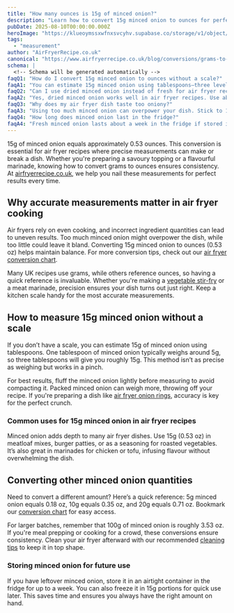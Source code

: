 ```yaml
---
title: "How many ounces is 15g of minced onion?"
description: "Learn how to convert 15g minced onion to ounces for perfect air fryer recipes. Get accurate measurements and cooking tips in seconds!"
pubDate: 2025-08-10T00:00:00.000Z
heroImage: "https://klueoymssxwfnxsvcyhv.supabase.co/storage/v1/object/public/Shmucket/how-many-ounces-is-15g-minced-onion.webp"
tags:
  - "measurement"
author: "AirFryerRecipe.co.uk"
canonical: "https://www.airfryerrecipe.co.uk/blog/conversions/grams-to-ounces/how-many-ounces-is-15g-minced-onion"
schema: |
  <!-- Schema will be generated automatically -->
faqQ1: "How do I convert 15g minced onion to ounces without a scale?"
faqA1: "You can estimate 15g minced onion using tablespoons—three level tablespoons equal roughly 15g. For more accuracy, consider investing in a kitchen scale or referring to our conversion chart."
faqQ2: "Can I use dried minced onion instead of fresh for air fryer recipes?"
faqA2: "Yes, dried minced onion works well in air fryer recipes. Use about one-third the amount of fresh, as dried onion is more concentrated. Rehydrate it with a bit of water if needed."
faqQ3: "Why does my air fryer dish taste too oniony?"
faqA3: "Using too much minced onion can overpower your dish. Stick to 15g (0.53 oz) unless the recipe specifies otherwise. Always measure carefully for balanced flavours."
faqQ4: "How long does minced onion last in the fridge?"
faqA4: "Fresh minced onion lasts about a week in the fridge if stored in an airtight container. For longer storage, freeze it in 15g portions and thaw as needed."
---
```

<p>15g of minced onion equals approximately 0.53 ounces. This conversion is essential for air fryer recipes where precise measurements can make or break a dish. Whether you're preparing a savoury topping or a flavourful marinade, knowing how to convert grams to ounces ensures consistency. At <a href=https://www.airfryerrecipe.co.uk>airfryerrecipe.co.uk</a>, we help you nail these measurements for perfect results every time.</p>

<h2>Why accurate measurements matter in air fryer cooking</h2>  
<p>Air fryers rely on even cooking, and incorrect ingredient quantities can lead to uneven results. Too much minced onion might overpower the dish, while too little could leave it bland. Converting 15g minced onion to ounces (0.53 oz) helps maintain balance. For more conversion tips, check out our <a href=https://www.airfryerrecipe.co.uk/air-fryer-conversion-chart>air fryer conversion chart</a>.</p>  

<p>Many UK recipes use grams, while others reference ounces, so having a quick reference is invaluable. Whether you're making a <a href=https://www.airfryerrecipe.co.uk/recipe-category/vegetables>vegetable stir-fry</a> or a meat marinade, precision ensures your dish turns out just right. Keep a kitchen scale handy for the most accurate measurements.</p>  

<h2>How to measure 15g minced onion without a scale</h2>  
<p>If you don’t have a scale, you can estimate 15g of minced onion using tablespoons. One tablespoon of minced onion typically weighs around 5g, so three tablespoons will give you roughly 15g. This method isn’t as precise as weighing but works in a pinch.</p>  

<p>For best results, fluff the minced onion lightly before measuring to avoid compacting it. Packed minced onion can weigh more, throwing off your recipe. If you're preparing a dish like <a href=https://www.airfryerrecipe.co.uk/recipes>air fryer onion rings</a>, accuracy is key for the perfect crunch.</p>  

<h3>Common uses for 15g minced onion in air fryer recipes</h3>  
<p>Minced onion adds depth to many air fryer dishes. Use 15g (0.53 oz) in meatloaf mixes, burger patties, or as a seasoning for roasted vegetables. It’s also great in marinades for chicken or tofu, infusing flavour without overwhelming the dish.</p>  

<h2>Converting other minced onion quantities</h2>  
<p>Need to convert a different amount? Here’s a quick reference: 5g minced onion equals 0.18 oz, 10g equals 0.35 oz, and 20g equals 0.71 oz. Bookmark our <a href=https://www.airfryerrecipe.co.uk/air-fryer-conversion-chart>conversion chart</a> for easy access.</p>  

<p>For larger batches, remember that 100g of minced onion is roughly 3.53 oz. If you're meal prepping or cooking for a crowd, these conversions ensure consistency. Clean your air fryer afterward with our recommended <a href=https://www.airfryerrecipe.co.uk/air-fryer-cleaner>cleaning tips</a> to keep it in top shape.</p>  

<h3>Storing minced onion for future use</h3>  
<p>If you have leftover minced onion, store it in an airtight container in the fridge for up to a week. You can also freeze it in 15g portions for quick use later. This saves time and ensures you always have the right amount on hand.</p>

